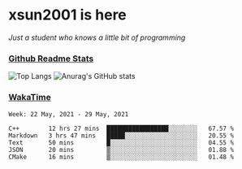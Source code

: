 # xsun2001 is here

*Just a student who knows a little bit of programming*

### [Github Readme Stats](https://github.com/anuraghazra/github-readme-stats)

![Top Langs](https://github-readme-stats.vercel.app/api/top-langs/?username=xsun2001&layout=compact&theme=radical) ![Anurag's GitHub stats](https://github-readme-stats.vercel.app/api?username=xsun2001&show_icons=true&theme=radical)

### [WakaTime](https://wakatime.com)

<!--START_SECTION:waka-->
```text
Week: 22 May, 2021 - 29 May, 2021

C++        12 hrs 27 mins  █████████████████░░░░░░░░   67.57 % 
Markdown   3 hrs 47 mins   █████░░░░░░░░░░░░░░░░░░░░   20.55 % 
Text       50 mins         █░░░░░░░░░░░░░░░░░░░░░░░░   04.55 % 
JSON       20 mins         ▒░░░░░░░░░░░░░░░░░░░░░░░░   01.88 % 
CMake      16 mins         ▒░░░░░░░░░░░░░░░░░░░░░░░░   01.48 % 
```
<!--END_SECTION:waka-->
